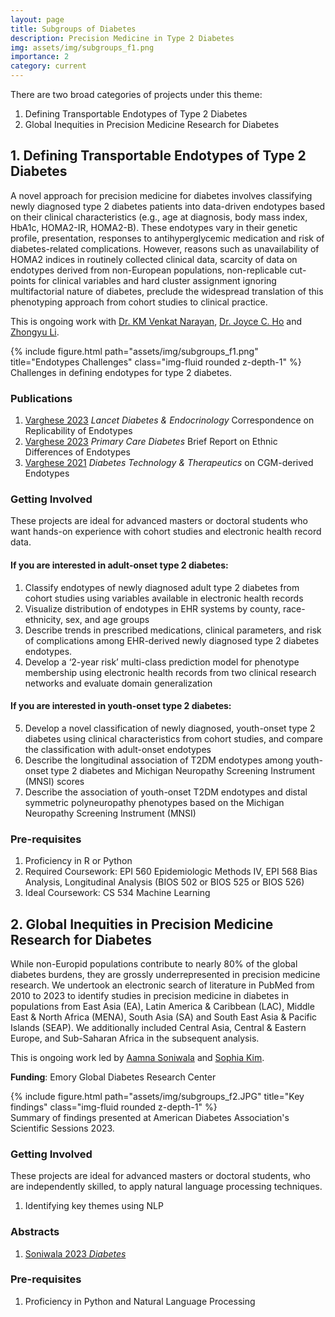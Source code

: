 ```yaml
---
layout: page
title: Subgroups of Diabetes
description: Precision Medicine in Type 2 Diabetes
img: assets/img/subgroups_f1.png
importance: 2
category: current
---
```


There are two broad categories of projects under this theme:
1. Defining Transportable Endotypes of Type 2 Diabetes
2. Global Inequities in Precision Medicine Research for Diabetes


## 1. Defining Transportable Endotypes of Type 2 Diabetes

A novel approach for precision medicine for diabetes involves classifying newly diagnosed type 2 diabetes patients into data-driven endotypes based on their clinical characteristics (e.g., age at diagnosis, body mass index, HbA1c, HOMA2-IR, HOMA2-B). These endotypes vary in their genetic profile, presentation, responses to antihyperglycemic medication and risk of diabetes-related complications. However, reasons such as unavailability of HOMA2 indices in routinely collected clinical data, scarcity of data on endotypes derived from non-European populations, non-replicable cut-points for clinical variables and hard cluster assignment ignoring multifactorial nature of diabetes, preclude the widespread translation of this phenotyping approach from cohort studies to clinical practice. 


This is ongoing work with [Dr. KM Venkat Narayan](https://sph.emory.edu/faculty/profile/index.php?FID=kabayam-venkat%20narayan-12559), [Dr. Joyce C. Ho](https://joyceho.github.io/) and [Zhongyu Li](https://www.linkedin.com/in/zhongyu-li-46680924b).


<div class="row">
    <div class="col-sm mt-3 mt-md-0">
        {% include figure.html path="assets/img/subgroups_f1.png" title="Endotypes Challenges" class="img-fluid rounded z-depth-1" %}
    </div>
</div>
<div class="caption">
    Challenges in defining endotypes for type 2 diabetes.
</div>


### Publications
1. [Varghese 2023](https://www.thelancet.com/journals/landia/article/PIIS2213-8587(23)00195-X/fulltext) *Lancet Diabetes & Endocrinology* Correspondence on Replicability of Endotypes
2. [Varghese 2023](https://www.primary-care-diabetes.com/article/S1751-9918(22)00151-6/fulltext) *Primary Care Diabetes* Brief Report on Ethnic Differences of Endotypes
3. [Varghese 2021](https://pubmed.ncbi.nlm.nih.gov/33720761/) *Diabetes Technology & Therapeutics* on CGM-derived Endotypes

### Getting Involved
These projects are ideal for advanced masters or doctoral students who want hands-on experience with cohort studies and electronic health record data.

#### If you are interested in adult-onset type 2 diabetes:
1. Classify endotypes of newly diagnosed adult type 2 diabetes from cohort studies using variables available in electronic health records
2. Visualize distribution of endotypes in EHR systems by county, race-ethnicity, sex, and age groups
3. Describe trends in prescribed medications, clinical parameters, and risk of complications among EHR-derived newly diagnosed type 2 diabetes endotypes. 
4. Develop a ‘2-year risk’ multi-class prediction model for phenotype membership using electronic health records from two clinical research networks and evaluate domain generalization

#### If you are interested in youth-onset type 2 diabetes:
5. Develop a novel classification of newly diagnosed, youth-onset type 2 diabetes using clinical characteristics from cohort studies, and compare the classification with adult-onset endotypes
6. Describe the longitudinal association of T2DM endotypes among youth-onset type 2 diabetes and Michigan Neuropathy Screening Instrument (MNSI) scores
7. Describe the association of youth-onset T2DM endotypes and distal symmetric polyneuropathy phenotypes based on the Michigan Neuropathy Screening Instrument (MNSI)


### Pre-requisites
1. Proficiency in R or Python
2. Required Coursework: EPI 560 Epidemiologic Methods IV, EPI 568 Bias Analysis, Longitudinal Analysis (BIOS 502 or BIOS 525 or BIOS 526)
3. Ideal Coursework: CS 534 Machine Learning

## 2. Global Inequities in Precision Medicine Research for Diabetes

While non-Europid populations contribute to nearly 80% of the global diabetes burdens, they are grossly underrepresented in precision medicine research.  We undertook an electronic search of literature in PubMed from 2010 to 2023 to identify studies in precision medicine in diabetes in populations from East Asia (EA), Latin America & Caribbean (LAC), Middle East & North Africa (MENA), South Asia (SA) and South East Asia & Pacific Islands (SEAP). We additionally included Central Asia, Central & Eastern Europe, and Sub-Saharan Africa in the subsequent analysis.


This is ongoing work led by [Aamna Soniwala](https://www.linkedin.com/in/aamna-soniwala-1524561b3) and [Sophia Kim](https://www.linkedin.com/in/sophia-kim-b796a3251).

**Funding**: Emory Global Diabetes Research Center

<div class="row">
    <div class="col-sm mt-3 mt-md-0">
        {% include figure.html path="assets/img/subgroups_f2.JPG" title="Key findings" class="img-fluid rounded z-depth-1" %}
    </div>
</div>
<div class="caption">
    Summary of findings presented at American Diabetes Association's Scientific Sessions 2023.
</div>


### Getting Involved
These projects are ideal for advanced masters or doctoral students, who are independently skilled, to apply natural language processing techniques.

1. Identifying key themes using NLP


### Abstracts
1. [Soniwala 2023 *Diabetes*](https://diabetesjournals.org/diabetes/article/72/Supplement_1/222-LB/149264)

### Pre-requisites
1. Proficiency in Python and Natural Language Processing
